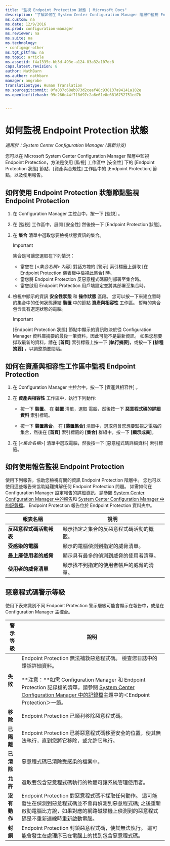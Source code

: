 ```yaml
---
title: "監視 Endpoint Protection 狀態 | Microsoft Docs"
description: "了解如何在 System Center Configuration Manager 階層中監視 Endpoint Protection。"
ms.custom: na
ms.date: 12/9/2016
ms.prod: configuration-manager
ms.reviewer: na
ms.suite: na
ms.technology:
- configmgr-other
ms.tgt_pltfrm: na
ms.topic: article
ms.assetid: f4a1335c-bb3d-493e-a124-83a32a107dc8
caps.latest.revision: 8
author: NathBarn
ms.author: nathbarn
manager: angrobe
translationtype: Human Translation
ms.sourcegitcommit: 0fa837c68eb073d2ceaf48c938137a94141a102e
ms.openlocfilehash: 99e266e44f718d97c2a6e61e8e6816752751ed7b


---
```

# <a name="how-to-monitor-endpoint-protection-status"></a>如何監視 Endpoint Protection 狀態

*適用於：System Center Configuration Manager (最新分支)*

您可以在 Microsoft System Center Configuration Manager 階層中監視 Endpoint Protection，方法是使用 [監視] 工作區中 [安全性] 下的 [Endpoint Protection 狀態] 節點、[資產與合規性] 工作區中的 [Endpoint Protection] 節點，以及使用報告。  

##  <a name="a-namebkmk1a-how-to-monitor-endpoint-protection-by-using-the-endpoint-protection-status-node"></a><a name="BKMK_1"></a> 如何使用 Endpoint Protection 狀態節點監視 Endpoint Protection  

1.  在 Configuration Manager 主控台中，按一下 [監視] 。  

2.  在 [監視] 工作區中，展開 [安全性] 然後按一下 [Endpoint Protection 狀態]。  

3.  在 **集合** 清單中選取您要檢視狀態資訊的集合。  

    > [!IMPORTANT]  
    >  集合是可讓您選取在下列情況：  
    >   
    >  -   當您在 [*<集合名稱\>* 內容] 對話方塊的 [警示] 索引標籤上選取 [在 Endpoint Protection 儀表板中檢視此集合] 時。  
    > -   當您將 Endpoint Protection 反惡意程式碼原則部署至集合時。  
    > -   當您啟用 Endpoint Protection 用戶端設定並將其部署至集合時。  

4.  檢視中顯示的資訊 **安全性狀態** 和 **操作狀態** 區段。 您可以按一下來建立暫時的集合中的任何狀態連結 **裝置** 中的節點 **資產與相容性** 工作區。 暫時的集合包含具有選定狀態的電腦。  

    > [!IMPORTANT]  
    >  [Endpoint Protection 狀態] 節點中顯示的資訊取決於從 Configuration Manager 資料庫摘要的最後一筆資料，因此可能不是最新資訊。 如果您想要擷取最新的資料，請在 **[首頁]** 索引標籤上按一下 **[執行摘要]**，或按一下 **[排程摘要]** ，以調整摘要間隔。  

##  <a name="a-namebkmk2a-how-to-monitor-endpoint-protection-in-the-assets-and-compliance-workspace"></a><a name="BKMK_2"></a> 如何在資產與相容性工作區中監視 Endpoint Protection  

1.  在 Configuration Manager 主控台中，按一下 [資產與相容性] 。  

2.  在 **資產與相容性** 工作區中，執行下列動作:  

    -   按一下 **裝置**。 在 **裝置** 清單，選取 電腦，然後按一下 **惡意程式碼的詳細資料**  索引標籤。  

    -   按一下 **裝置集合**。 在 **[裝置集合]** 清單中，選取包含您想要監視之電腦的集合，然後在 **[首頁]** 索引標籤的 **[集合]** 群組中，按一下 **[顯示成員]**。  

3.  在 [*<集合名稱\>*] 清單中選取電腦，然後按一下 [惡意程式碼詳細資料] 索引標籤。  

##  <a name="a-namebkmk3a-how-to-monitor-endpoint-protection-by-using-reports"></a><a name="BKMK_3"></a> 如何使用報告監視 Endpoint Protection  
 使用下列報告，協助您檢視有關的資訊 Endpoint Protection 階層中。 您也可以使用這些報告來協助疑難排解任何 Endpoint Protection 問題。 如需如何在 Configuration Manager 設定報告的詳細資訊，請參閱 [System Center Configuration Manager 中的報告](../../core/servers/manage/reporting.md)和 [System Center Configuration Manager 中的記錄檔](../../core/plan-design/hierarchy/log-files.md)。 Endpoint Protection 報告位於 Endpoint Protection 資料夾中。  

|報表名稱|說明|  
|-----------------|-----------------|  
|**反惡意程式碼活動報表**|顯示指定之集合的反惡意程式碼活動的概觀。|  
|**受感染的電腦**|顯示的電腦偵測到指定的威脅清單。|  
|**最上層使用者的威脅**|顯示具有最多的偵測到威脅的使用者清單。|  
|**使用者的威脅清單**|顯示找不到指定的使用者帳戶的威脅的清單。|  

## <a name="malware-alert-levels"></a>惡意程式碼警示等級  
 使用下表來識別不同 Endpoint Protection 警示層級可能會顯示在報告中，或是在 Configuration Manager 主控台。  

|警示等級|說明|  
|-----------------|-----------------|  
|**失敗**|Endpoint Protection 無法補救惡意程式碼。 檢查您日誌中的錯誤詳細資料。<br /><br /> **注意：**如需 Configuration Manager 和 Endpoint Protection 記錄檔的清單，請參閱 [System Center Configuration Manager 中的記錄檔](../../core/plan-design/hierarchy/log-files.md)主題中的＜Endpoint Protection＞一節。|  
|**移除**|Endpoint Protection 已順利移除惡意程式碼。|  
|**已隔離**|Endpoint Protection 已將惡意程式碼移至安全的位置，使其無法執行，直到您將它移除，或允許它執行。|  
|**已清除**|惡意程式碼已清除受感染的檔案中。|  
|**允許**|選取要包含惡意程式碼執行的軟體可讓系統管理使用者。|  
|**沒有動作**|Endpoint Protection 對惡意程式碼不採取任何動作。 這可能發生在偵測到惡意程式碼並不會再偵測到惡意程式碼; 之後重新啟動電腦比方說，如果對應的網路磁碟機上偵測到的惡意程式碼是不重新連線時重新啟動電腦。|  
|**封鎖**|Endpoint Protection 封鎖惡意程式碼，使其無法執行。 這可能會發生在處理序已在電腦上的找到包含惡意程式碼。|



<!--HONumber=Jan17_HO4-->


